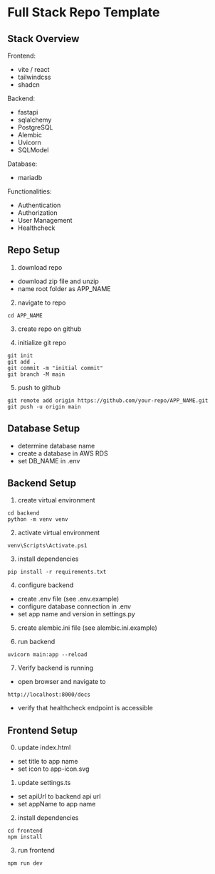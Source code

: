 # Full Stack Repo Template

## Stack Overview

Frontend:
- vite / react
- tailwindcss
- shadcn

Backend:
- fastapi
- sqlalchemy
- PostgreSQL
- Alembic
- Uvicorn
- SQLModel

Database:
- mariadb

Functionalities:
- Authentication
- Authorization
- User Management
- Healthcheck

## Repo Setup

1. download repo
- download zip file and unzip
- name root folder as APP_NAME

2. navigate to repo
```
cd APP_NAME
```

3. create repo on github

4. initialize git repo
```
git init
git add .
git commit -m "initial commit"
git branch -M main
```

5. push to github
```
git remote add origin https://github.com/your-repo/APP_NAME.git
git push -u origin main
```


## Database Setup
- determine database name
- create a database in AWS RDS
- set DB_NAME in .env

## Backend Setup

1. create virtual environment
```
cd backend
python -m venv venv
```

2. activate virtual environment
```
venv\Scripts\Activate.ps1
```

3. install dependencies
```
pip install -r requirements.txt
```

4. configure backend
- create .env file (see .env.example)
- configure database connection in .env
- set app name and version in settings.py

5. create alembic.ini file (see alembic.ini.example)


6. run backend
```
uvicorn main:app --reload
``` 

7. Verify backend is running
- open browser and navigate to
```
http://localhost:8000/docs
```

- verify that healthcheck endpoint is accessible


## Frontend Setup

0. update index.html
- set title to app name
- set icon to app-icon.svg

1. update settings.ts   
- set apiUrl to backend api url
- set appName to app name

2. install dependencies
```
cd frontend
npm install
```

3. run frontend
```
npm run dev
```

